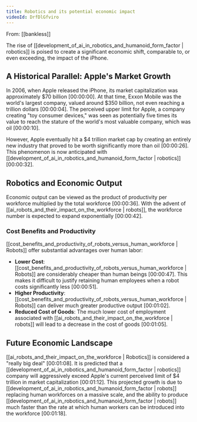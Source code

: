 ```yaml
---
title: Robotics and its potential economic impact
videoId: DrfDlGfviro
---
```


From: [[bankless]] <br/> 

The rise of [[development_of_ai_in_robotics_and_humanoid_form_factor | robotics]] is poised to create a significant economic shift, comparable to, or even exceeding, the impact of the iPhone.

## A Historical Parallel: Apple's Market Growth

In 2006, when Apple released the iPhone, its market capitalization was approximately $70 billion <a class="yt-timestamp" data-t="00:00:00">[00:00:00]</a>. At that time, Exxon Mobile was the world's largest company, valued around $350 billion, not even reaching a trillion dollars <a class="yt-timestamp" data-t="00:00:04">[00:00:04]</a>. The perceived upper limit for Apple, a company creating "toy consumer devices," was seen as potentially five times its value to reach the stature of the world's most valuable company, which was oil <a class="yt-timestamp" data-t="00:00:10">[00:00:10]</a>.

However, Apple eventually hit a $4 trillion market cap by creating an entirely new industry that proved to be worth significantly more than oil <a class="yt-timestamp" data-t="00:00:26">[00:00:26]</a>. This phenomenon is now anticipated with [[development_of_ai_in_robotics_and_humanoid_form_factor | robotics]] <a class="yt-timestamp" data-t="00:00:32">[00:00:32]</a>.

## Robotics and Economic Output

Economic output can be viewed as the product of productivity per workforce multiplied by the total workforce <a class="yt-timestamp" data-t="00:00:36">[00:00:36]</a>. With the advent of [[ai_robots_and_their_impact_on_the_workforce | robots]], the workforce number is expected to expand exponentially <a class="yt-timestamp" data-t="00:00:42">[00:00:42]</a>.

### Cost Benefits and Productivity
[[cost_benefits_and_productivity_of_robots_versus_human_workforce | Robots]] offer substantial advantages over human labor:
*   **Lower Cost**: [[cost_benefits_and_productivity_of_robots_versus_human_workforce | Robots]] are considerably cheaper than human beings <a class="yt-timestamp" data-t="00:00:47">[00:00:47]</a>. This makes it difficult to justify retaining human employees when a robot costs significantly less <a class="yt-timestamp" data-t="00:00:51">[00:00:51]</a>.
*   **Higher Productivity**: [[cost_benefits_and_productivity_of_robots_versus_human_workforce | Robots]] can deliver much greater productive output <a class="yt-timestamp" data-t="00:01:02">[00:01:02]</a>.
*   **Reduced Cost of Goods**: The much lower cost of employment associated with [[ai_robots_and_their_impact_on_the_workforce | robots]] will lead to a decrease in the cost of goods <a class="yt-timestamp" data-t="00:01:05">[00:01:05]</a>.

## Future Economic Landscape

[[ai_robots_and_their_impact_on_the_workforce | Robotics]] is considered a "really big deal" <a class="yt-timestamp" data-t="00:01:08">[00:01:08]</a>. It is predicted that a [[development_of_ai_in_robotics_and_humanoid_form_factor | robotics]] company will aggressively exceed Apple's current perceived limit of $4 trillion in market capitalization <a class="yt-timestamp" data-t="00:01:12">[00:01:12]</a>. This projected growth is due to [[development_of_ai_in_robotics_and_humanoid_form_factor | robots]] replacing human workforces on a massive scale, and the ability to produce [[development_of_ai_in_robotics_and_humanoid_form_factor | robots]] much faster than the rate at which human workers can be introduced into the workforce <a class="yt-timestamp" data-t="00:01:18">[00:01:18]</a>.